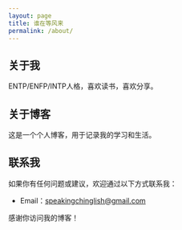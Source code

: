 ```yaml
---
layout: page
title: 谁在等风来
permalink: /about/
---
```


## 关于我

ENTP/ENFP/INTP人格，喜欢读书，喜欢分享。

## 关于博客

这是一个个人博客，用于记录我的学习和生活。

## 联系我

如果你有任何问题或建议，欢迎通过以下方式联系我：

- Email：speakingchinglish@gmail.com

感谢你访问我的博客！